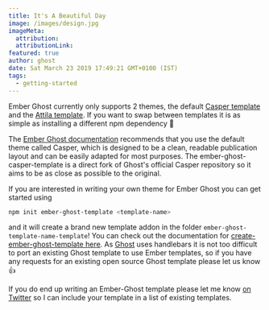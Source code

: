 ```yaml
---
title: It's A Beautiful Day
image: /images/design.jpg
imageMeta:
  attribution:
  attributionLink:
featured: true
author: ghost
date: Sat March 23 2019 17:49:21 GMT+0100 (IST)
tags:
  - getting-started
---
```

Ember Ghost currently only supports 2 themes, the default [Casper template](https://github.com/empress/ember-ghost-casper-template) and the [Attila template](https://github.com/empress/ember-ghost-attila-template). If you want to swap between templates it is as simple as installing a different npm dependency 🎉

The [Ember Ghost documentation](https://github.com/empress/ember-ghost/blob/master/README.md) recommends that you use the default theme called Casper, which is designed to be a clean, readable publication layout and can be easily adapted for most purposes. The ember-ghost-casper-template is a direct fork of Ghost's official Casper repository so it aims to be as close as possible to the original.

If you are interested in writing your own theme for Ember Ghost you can get started using

```sh
npm init ember-ghost-template <template-name>
```
and it will create a brand new template addon in the folder `ember-ghost-template-name-template`! You can check out the documentation for [create-ember-ghost-template here](https://github.com/empress/create-ember-ghost-template#readme). As [Ghost](https://ghost.org/) uses handlebars it is not too difficult to port an existing Ghost template to use Ember templates, so if you have any requests for an existing open source Ghost template please let us know 👍

If you do end up writing an Ember-Ghost template please let me know [on Twitter](https://twitter.com/real_ate) so I can include your template in a list of existing templates.
